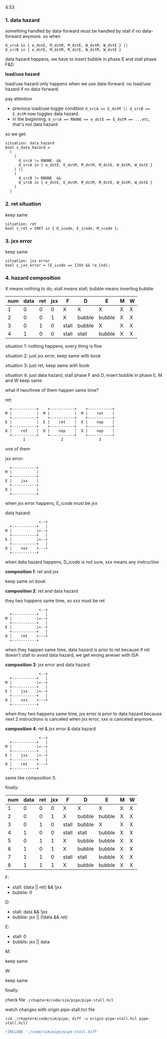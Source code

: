 4.53

### 1. data hazard

something handled by data-forward must be handled by stall if no data-forward
anymore. so when

    d_srcA in { e_dstE, M_dstM, M_dstE, W_dstM, W_dstE } ||
    d_srcB in { e_dstE, M_dstM, M_dstE, W_dstM, W_dstE }

data hazard happens, we have to insert bubble in phase E and stall phase F&D

**load/use hazard**

load/use hazard only happens when we use data-forward. no load/use hazard if no
data-forward.

pay attention

- previous load/use toggle condition `d_srcA == E_dstM || d_srcB ==
E_dstM` now toggles data hazard.
- in the beginning, `d_srcA == RNONE == e_dstE == E_dstM == ...etc`, that's not
data hazard

so we get:

    situation: data_hazard
    bool s_data_hazard =
      (
        (
          d_srcA != RNONE  &&
          d_srcA in { e_dstE, E_dstM, M_dstM, M_dstE, W_dstM, W_dstE }
        ) ||
        (
          d_srcB != RNONE  &&
          d_srcB in { e_dstE, E_dstM, M_dstM, M_dstE, W_dstM, W_dstE }
        )
      )

### 2. ret situation

keep same

    situation: ret
    bool s_ret = IRET in { D_icode, E_icode, M_icode };

### 3. jxx error

keep same

    situation: jxx error
    bool s_jxx_error = (E_icode == IJXX && !e_Cnd);

### 4. hazard composition

X means nothing to do; stall means stall; bubble means inserting bubble

|num|data|ret|jxx|F|D|E|M|W|
|-|-|-|-|-|-|-|-|-|
|1|0|0|0|X|X|X|X|X|
|2|0|0|1|X|bubble|bubble|X|X|
|3|0|1|0|stall|bubble|X|X|X|
|4|1|0|0|stall|stall|bubble|X|X|

situation 1: nothing happens, every thing is fine

situation 2: just jxx error, keep same with book

situation 3: just ret, keep same with book

situation 4: just data hazard,
stall phase F and D, insert bubble in phase E, M and W keep same

what if two/three of them happen same time?

ret:

      +-----------+    +-----------+    +-----------+
    M |           |  M |           |  M |    ret    |
      +-----------+    +-----------+    +-----------+
    E |           |  E |    ret    |  E |    nop    |
      +-----------+    +-----------+    +-----------+
    D |    ret    |  D |    nop    |  D |    nop    |
      +-----------+    +-----------+    +-----------+
            1                2                3

one of them

jxx error:

      +-----------+
    M |           |
      +-----------+
    E |    jxx    |
      +-----------+
    D |           |
      +-----------+

when jxx error happens, E_icode must be jxx

data hazard:

                   <--+
      +-----------+   |
    M |           |<--+
      +-----------+   |
    E |           |<--+
      +-----------+   |
    D |    xxx    +---+
      +-----------+

when data hazard happens, D_icode is not sure, xxx means any instruction


**composition 1**: ret and jxx

keep same on book

**composition 2**: ret and data hazard

they two happens same time, so xxx must be ret

                   <--+
      +-----------+   |
    M |           |<--+
      +-----------+   |
    E |           |<--+
      +-----------+   |
    D |    ret    +---+
      +-----------+

when they happen same time, data hazard is prior to ret because if ret doesn't
stall to avoid data hazard, we get wrong anwser with ISA

**composition 3**: jxx error and data hazard


                   <--+
      +-----------+   |
    M |           |<--+
      +-----------+   |
    E |    jxx    |<--+
      +-----------+   |
    D |    xxx    +---+
      +-----------+

when they two happens same time, jxx error is prior to data hazard because next
2 instructions is canceled when jxx error, xxx is canceled anymore.

**composition 4**: ret & jxx error & data hazard

                   <--+
      +-----------+   |
    M |           |<--+
      +-----------+   |
    E |    jxx    |<--+
      +-----------+   |
    D |    ret    +---+
      +-----------+

same like composition 3.


finally:

|num|data|ret|jxx|F|D|E|M|W|
|-|-|-|-|-|-|-|-|-|
|1|0|0|0|X|X|X|X|X|
|2|0|0|1|X|bubble|bubble|X|X|
|3|0|1|0|stall|bubble|X|X|X|
|4|1|0|0|stall|stall|bubble|X|X|
|5|0|1|1|X|bubble|bubble|X|X|
|6|1|0|1|X|bubble|bubble|X|X|
|7|1|1|0|stall|stall|bubble|X|X|
|8|1|1|1|X|bubble|bubble|X|X|

F:

- stall: (data || ret) && !jxx
- bubble: 0

D:

- stall: data && !jxx
- bubble: jxx || (!data && ret)

E:

- stall: 0
- bubble: jxx || data

M:

keep same

W:

keep same

finally:

check file `./chapter4/code/sim/pipe/pipe-stall.hcl`

watch changes with origin pipe-stall.hcl file

    (cd ./chapter4/code/sim/pipe; diff -u origin-pipe-stall.hcl pipe-stall.hcl)

```diff
!INCLUDE './code/sim/pipe/pipe-stall.diff'
```
